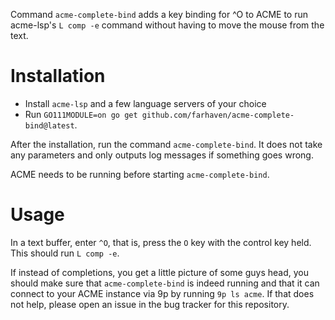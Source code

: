 Command `acme-complete-bind` adds a key binding for ^O to ACME to run
acme-lsp's `L comp -e` command without having to move the mouse from the
text.

# Installation
* Install `acme-lsp` and a few language servers of your choice
* Run `GO111MODULE=on go get github.com/farhaven/acme-complete-bind@latest`.

After the installation, run the command `acme-complete-bind`. It does not take any parameters and only outputs log messages if something goes wrong.

ACME needs to be running before starting `acme-complete-bind`.

# Usage
In a text buffer, enter `^O`, that is, press the `O` key with the control key held. This should run `L comp -e`.

If instead of completions, you get a little picture of some guys head, you should make sure that `acme-complete-bind` is indeed running and that it can connect to your ACME instance via 9p by running `9p ls acme`. If that does not help, please open an issue in the bug tracker for this repository.